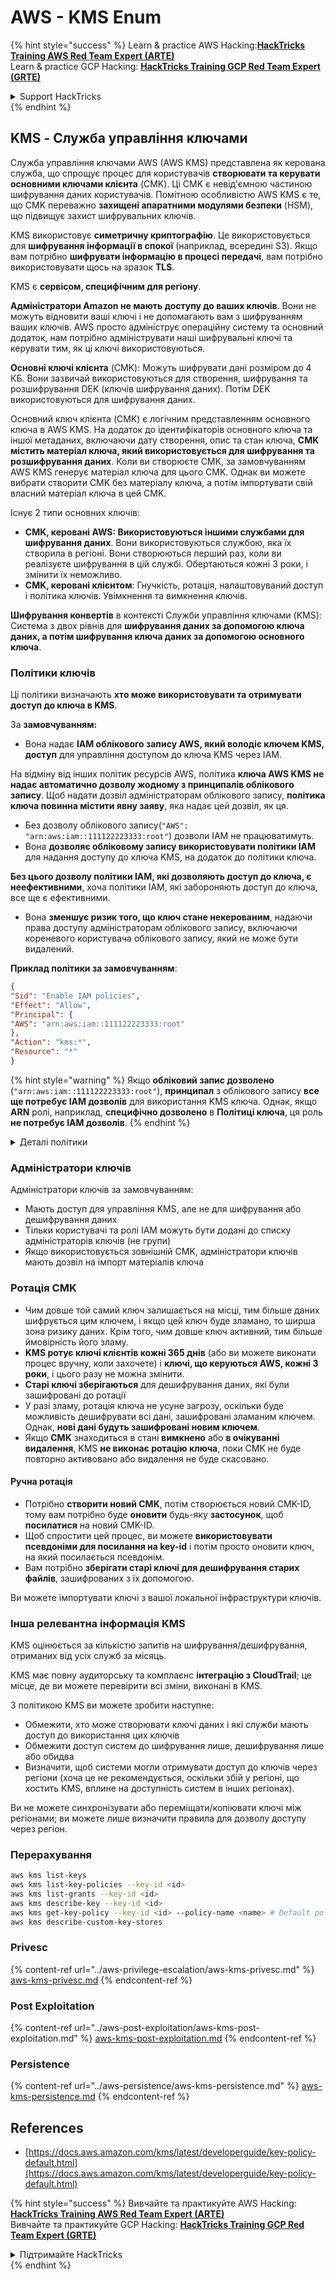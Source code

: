 # AWS - KMS Enum

{% hint style="success" %}
Learn & practice AWS Hacking:<img src="../../../.gitbook/assets/image (1) (1).png" alt="" data-size="line">[**HackTricks Training AWS Red Team Expert (ARTE)**](https://training.hacktricks.xyz/courses/arte)<img src="../../../.gitbook/assets/image (1) (1).png" alt="" data-size="line">\
Learn & practice GCP Hacking: <img src="../../../.gitbook/assets/image (2).png" alt="" data-size="line">[**HackTricks Training GCP Red Team Expert (GRTE)**<img src="../../../.gitbook/assets/image (2).png" alt="" data-size="line">](https://training.hacktricks.xyz/courses/grte)

<details>

<summary>Support HackTricks</summary>

* Check the [**subscription plans**](https://github.com/sponsors/carlospolop)!
* **Join the** 💬 [**Discord group**](https://discord.gg/hRep4RUj7f) or the [**telegram group**](https://t.me/peass) or **follow** us on **Twitter** 🐦 [**@hacktricks\_live**](https://twitter.com/hacktricks\_live)**.**
* **Share hacking tricks by submitting PRs to the** [**HackTricks**](https://github.com/carlospolop/hacktricks) and [**HackTricks Cloud**](https://github.com/carlospolop/hacktricks-cloud) github repos.

</details>
{% endhint %}

## KMS - Служба управління ключами

Служба управління ключами AWS (AWS KMS) представлена як керована служба, що спрощує процес для користувачів **створювати та керувати основними ключами клієнта** (CMK). Ці CMK є невід'ємною частиною шифрування даних користувачів. Помітною особливістю AWS KMS є те, що CMK переважно **захищені апаратними модулями безпеки** (HSM), що підвищує захист шифрувальних ключів.

KMS використовує **симетричну криптографію**. Це використовується для **шифрування інформації в спокої** (наприклад, всередині S3). Якщо вам потрібно **шифрувати інформацію в процесі передачі**, вам потрібно використовувати щось на зразок **TLS**.

KMS є **сервісом, специфічним для регіону**.

**Адміністратори Amazon не мають доступу до ваших ключів**. Вони не можуть відновити ваші ключі і не допомагають вам з шифруванням ваших ключів. AWS просто адмініструє операційну систему та основний додаток, нам потрібно адмініструвати наші шифрувальні ключі та керувати тим, як ці ключі використовуються.

**Основні ключі клієнта** (CMK): Можуть шифрувати дані розміром до 4 КБ. Вони зазвичай використовуються для створення, шифрування та розшифрування DEK (ключів шифрування даних). Потім DEK використовуються для шифрування даних.

Основний ключ клієнта (CMK) є логічним представленням основного ключа в AWS KMS. На додаток до ідентифікаторів основного ключа та іншої метаданих, включаючи дату створення, опис та стан ключа, **CMK містить матеріал ключа, який використовується для шифрування та розшифрування даних**. Коли ви створюєте CMK, за замовчуванням AWS KMS генерує матеріал ключа для цього CMK. Однак ви можете вибрати створити CMK без матеріалу ключа, а потім імпортувати свій власний матеріал ключа в цей CMK.

Існує 2 типи основних ключів:

* **CMK, керовані AWS: Використовуються іншими службами для шифрування даних**. Вони використовуються службою, яка їх створила в регіоні. Вони створюються перший раз, коли ви реалізуєте шифрування в цій службі. Обертаються кожні 3 роки, і змінити їх неможливо.
* **CMK, керовані клієнтом**: Гнучкість, ротація, налаштовуваний доступ і політика ключів. Увімкнення та вимкнення ключів.

**Шифрування конвертів** в контексті Служби управління ключами (KMS): Система з двох рівнів для **шифрування даних за допомогою ключа даних, а потім шифрування ключа даних за допомогою основного ключа**.

### Політики ключів

Ці політики визначають **хто може використовувати та отримувати доступ до ключа в KMS**.

За **замовчуванням:**

*   Вона надає **IAM облікового запису AWS, який володіє ключем KMS, доступ** для управління доступом до ключа KMS через IAM.

На відміну від інших політик ресурсів AWS, політика **ключа AWS KMS не надає автоматично дозволу жодному з принципалів облікового запису**. Щоб надати дозвіл адміністраторам облікового запису, **політика ключа повинна містити явну заяву**, яка надає цей дозвіл, як ця.

* Без дозволу облікового запису(`"AWS": "arn:aws:iam::111122223333:root"`) дозволи IAM не працюватимуть.
*   Вона **дозволяє обліковому запису використовувати політики IAM** для надання доступу до ключа KMS, на додаток до політики ключа.

**Без цього дозволу політики IAM, які дозволяють доступ до ключа, є неефективними**, хоча політики IAM, які забороняють доступ до ключа, все ще є ефективними.
* Вона **зменшує ризик того, що ключ стане некерованим**, надаючи права доступу адміністраторам облікового запису, включаючи кореневого користувача облікового запису, який не може бути видалений.

**Приклад політики за замовчуванням**:
```json
{
"Sid": "Enable IAM policies",
"Effect": "Allow",
"Principal": {
"AWS": "arn:aws:iam::111122223333:root"
},
"Action": "kms:*",
"Resource": "*"
}
```
{% hint style="warning" %}
Якщо **обліковий запис дозволено** (`"arn:aws:iam::111122223333:root"`), **принципал** з облікового запису **все ще потребує IAM дозволів** для використання KMS ключа. Однак, якщо **ARN** ролі, наприклад, **специфічно дозволено** в **Політиці ключа**, ця роль **не потребує IAM дозволів**.
{% endhint %}

<details>

<summary>Деталі політики</summary>

Властивості політики:

* Документ на основі JSON
* Ресурс --> Підлягаючі ресурси (може бути "\*")
* Дія --> kms:Encrypt, kms:Decrypt, kms:CreateGrant ... (дозволи)
* Ефект --> Дозволити/Відмовити
* Принципал --> arn, що підлягає
* Умови (необов'язково) --> Умова для надання дозволів

Гранти:

* Дозволяє делегувати ваші дозволи іншому AWS принципалу у вашому обліковому записі AWS. Вам потрібно створити їх за допомогою AWS KMS API. Можна вказати ідентифікатор CMK, принципал гранту та необхідний рівень операції (Decrypt, Encrypt, GenerateDataKey...)
* Після створення гранту видається GrantToken та GrantID

**Доступ**:

* Через **політику ключа** -- Якщо це існує, це має **пріоритет** над політикою IAM
* Через **політику IAM**
* Через **гранти**

</details>

### Адміністратори ключів

Адміністратори ключів за замовчуванням:

* Мають доступ для управління KMS, але не для шифрування або дешифрування даних
* Тільки користувачі та ролі IAM можуть бути додані до списку адміністраторів ключів (не групи)
* Якщо використовується зовнішній CMK, адміністратори ключів мають дозвіл на імпорт матеріалів ключа

### Ротація CMK

* Чим довше той самий ключ залишається на місці, тим більше даних шифрується цим ключем, і якщо цей ключ буде зламано, то ширша зона ризику даних. Крім того, чим довше ключ активний, тим більше ймовірність його зламу.
* **KMS ротує ключі клієнтів кожні 365 днів** (або ви можете виконати процес вручну, коли захочете) і **ключі, що керуються AWS, кожні 3 роки**, і цього разу не можна змінити.
* **Старі ключі зберігаються** для дешифрування даних, які були зашифровані до ротації
* У разі зламу, ротація ключа не усуне загрозу, оскільки буде можливість дешифрувати всі дані, зашифровані зламаним ключем. Однак, **нові дані будуть зашифровані новим ключем**.
* Якщо **CMK** знаходиться в стані **вимкнено** або **в очікуванні** **видалення**, KMS **не виконає ротацію ключа**, поки CMK не буде повторно активовано або видалення не буде скасовано.

#### Ручна ротація

* Потрібно **створити новий CMK**, потім створюється новий CMK-ID, тому вам потрібно буде **оновити** будь-яку **застосунок**, щоб **посилатися** на новий CMK-ID.
* Щоб спростити цей процес, ви можете **використовувати псевдоніми для посилання на key-id** і потім просто оновити ключ, на який посилається псевдонім.
* Вам потрібно **зберігати старі ключі для дешифрування старих файлів**, зашифрованих з їх допомогою.

Ви можете імпортувати ключі з вашої локальної інфраструктури ключів.

### Інша релевантна інформація KMS

KMS оцінюється за кількістю запитів на шифрування/дешифрування, отриманих від усіх служб за місяць.

KMS має повну аудиторську та комплаєнс **інтеграцію з CloudTrail**; це місце, де ви можете перевірити всі зміни, виконані в KMS.

З політикою KMS ви можете зробити наступне:

* Обмежити, хто може створювати ключі даних і які служби мають доступ до використання цих ключів
* Обмежити доступ систем до шифрування лише, дешифрування лише або обидва
* Визначити, щоб системи могли отримувати доступ до ключів через регіони (хоча це не рекомендується, оскільки збій у регіоні, що хостить KMS, вплине на доступність систем в інших регіонах).

Ви не можете синхронізувати або переміщати/копіювати ключі між регіонами; ви можете лише визначити правила для дозволу доступу через регіон.

### Перерахування
```bash
aws kms list-keys
aws kms list-key-policies --key-id <id>
aws kms list-grants --key-id <id>
aws kms describe-key --key-id <id>
aws kms get-key-policy --key-id <id> --policy-name <name> # Default policy name is "default"
aws kms describe-custom-key-stores
```
### Privesc

{% content-ref url="../aws-privilege-escalation/aws-kms-privesc.md" %}
[aws-kms-privesc.md](../aws-privilege-escalation/aws-kms-privesc.md)
{% endcontent-ref %}

### Post Exploitation

{% content-ref url="../aws-post-exploitation/aws-kms-post-exploitation.md" %}
[aws-kms-post-exploitation.md](../aws-post-exploitation/aws-kms-post-exploitation.md)
{% endcontent-ref %}

### Persistence

{% content-ref url="../aws-persistence/aws-kms-persistence.md" %}
[aws-kms-persistence.md](../aws-persistence/aws-kms-persistence.md)
{% endcontent-ref %}

## References

* [https://docs.aws.amazon.com/kms/latest/developerguide/key-policy-default.html](https://docs.aws.amazon.com/kms/latest/developerguide/key-policy-default.html)

{% hint style="success" %}
Вивчайте та практикуйте AWS Hacking:<img src="../../../.gitbook/assets/image (1) (1).png" alt="" data-size="line">[**HackTricks Training AWS Red Team Expert (ARTE)**](https://training.hacktricks.xyz/courses/arte)<img src="../../../.gitbook/assets/image (1) (1).png" alt="" data-size="line">\
Вивчайте та практикуйте GCP Hacking: <img src="../../../.gitbook/assets/image (2).png" alt="" data-size="line">[**HackTricks Training GCP Red Team Expert (GRTE)**<img src="../../../.gitbook/assets/image (2).png" alt="" data-size="line">](https://training.hacktricks.xyz/courses/grte)

<details>

<summary>Підтримайте HackTricks</summary>

* Перевірте [**плани підписки**](https://github.com/sponsors/carlospolop)!
* **Приєднуйтесь до** 💬 [**групи Discord**](https://discord.gg/hRep4RUj7f) або [**групи telegram**](https://t.me/peass) або **слідкуйте** за нами в **Twitter** 🐦 [**@hacktricks\_live**](https://twitter.com/hacktricks\_live)**.**
* **Діліться хакерськими трюками, надсилаючи PR до** [**HackTricks**](https://github.com/carlospolop/hacktricks) та [**HackTricks Cloud**](https://github.com/carlospolop/hacktricks-cloud) репозиторіїв на github.

</details>
{% endhint %}
